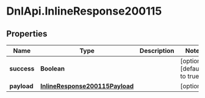 # DnlApi.InlineResponse200115

## Properties
Name | Type | Description | Notes
------------ | ------------- | ------------- | -------------
**success** | **Boolean** |  | [optional] [default to true]
**payload** | [**InlineResponse200115Payload**](InlineResponse200115Payload.md) |  | [optional] 


